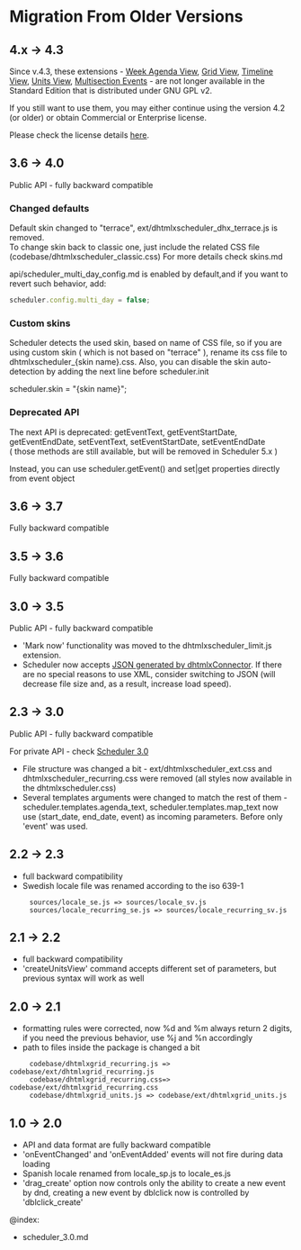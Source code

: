 Migration From Older Versions 
==============

## 4.x -> 4.3

Since v.4.3, these extensions - [Week Agenda View](weekagenda_view.md), [Grid View](grid_view.html), [Timeline View](timeline_view.md), [Units View](units_view.md), [Multisection Events](api/scheduler_multisection_config.md) - are not longer available in the Standard Edition that is distributed under GNU GPL v2.

If you still want to use them, you may either continue using the version 4.2 (or older) or obtain Commercial or Enterprise license.

Please check the license details [here](http://dhtmlx.com/docs/products/dhtmlxScheduler/#licenses).

## 3.6 -> 4.0

Public API - fully backward compatible


### Changed defaults

Default skin changed to "terrace", ext/dhtmlxscheduler_dhx_terrace.js is removed.  
To change skin back to classic one, just include the related CSS file (codebase/dhtmlxscheduler_classic.css) For more details check skins.md

api/scheduler_multi_day_config.md is enabled by default,and  if you want to revert such behavior, add:
~~~js
scheduler.config.multi_day = false;
~~~


### Custom skins
Scheduler detects the used skin, based on name of CSS file, so if you are using custom skin ( which is not based on "terrace" ), rename its css file to dhtmlxscheduler_{skin name}.css. 
Also, you can disable the skin auto-detection by adding the next line before scheduler.init

scheduler.skin = "{skin name}";



### Deprecated API

The next API is deprecated: getEventText, getEventStartDate, getEventEndDate, setEventText, setEventStartDate, setEventEndDate  
( those methods are still available, but will be removed in Scheduler 5.x )


Instead, you can use scheduler.getEvent() and set|get properties directly from event object




## 3.6 -> 3.7

Fully backward compatible

## 3.5 -> 3.6

Fully backward compatible

## 3.0 -> 3.5

Public API - fully backward compatible 
  
  



+ 'Mark now' functionality was moved to the dhtmlxscheduler_limit.js extension. 
+ Scheduler now accepts [JSON generated by dhtmlxConnector](server_integration.md#retrievingdatainjsonformat). 
If there are no special reasons to use XML, consider switching to JSON (will decrease file size and, as a result, increase load speed).

## 2.3 -> 3.0

Public API - fully backward compatible 
  
  
For private API - check  [Scheduler 3.0](scheduler_3.0.md)



+ File structure was changed a bit - ext/dhtmlxscheduler_ext.css and dhtmlxscheduler_recurring.css were removed (all styles now available in the dhtmlxscheduler.css)
+ Several templates arguments were changed to match the rest of them - scheduler.templates.agenda_text, scheduler.templates.map_text now use (start_date, end_date, event) as incoming parameters. Before only 'event' was used.

## 2.2 -> 2.3


+ full backward compatibility
+ Swedish locale file was renamed according to the iso 639-1
~~~
     sources/locale_se.js => sources/locale_sv.js
     sources/locale_recurring_se.js => sources/locale_recurring_sv.js
~~~

## 2.1 -> 2.2


+ full backward compatibility
+ 'createUnitsView' command accepts different set of parameters, but previous syntax will work as well


## 2.0 -> 2.1 


+ formatting rules were corrected, now %d and %m always return 2 digits, if you need the previous behavior, use %j and %n accordingly
+ path to files inside the package is changed a bit
~~~
     codebase/dhtmlxgrid_recurring.js => codebase/ext/dhtmlxgrid_recurring.js
     codebase/dhtmlxgrid_recurring.css=> codebase/ext/dhtmlxgrid_recurring.css
     codebase/dhtmlxgrid_units.js => codebase/ext/dhtmlxgrid_units.js
~~~


## 1.0 -> 2.0



+ API and data format are fully backward compatible
+ 'onEventChanged' and 'onEventAdded' events will not fire during data loading
+ Spanish locale renamed from locale_sp.js to locale_es.js
+ 'drag_create' option now controls only the ability to create a new event by dnd, creating a new event by dblclick now is controlled by 'dblclick_create'


@index:
- scheduler_3.0.md
